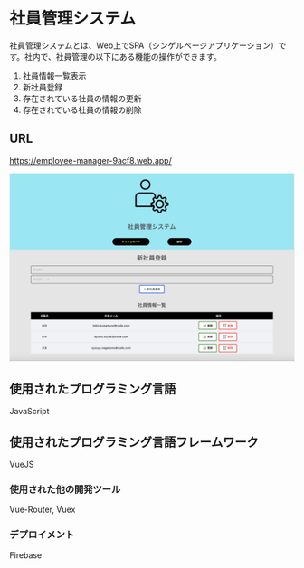 # 社員管理システム
社員管理システムとは、Web上でSPA（シンゲルページアプリケーション）です。社内で、社員管理の以下にある機能の操作ができます。
1. 社員情報一覧表示
2. 新社員登録
3. 存在されている社員の情報の更新
4. 存在されている社員の情報の削除

## URL
https://employee-manager-9acf8.web.app/

![Screenshot](Screenshot.png)

## 使用されたプログラミング言語
JavaScript

## 使用されたプログラミング言語フレームワーク
VueJS

### 使用された他の開発ツール
Vue-Router, Vuex

### デプロイメント
Firebase
